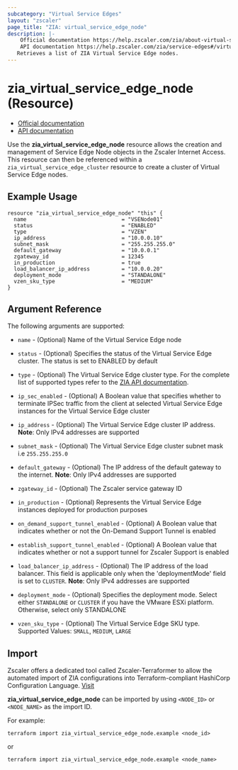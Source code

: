 ```yaml
---
subcategory: "Virtual Service Edges"
layout: "zscaler"
page_title: "ZIA: virtual_service_edge_node"
description: |-
    Official documentation https://help.zscaler.com/zia/about-virtual-service-edges
    API documentation https://help.zscaler.com/zia/service-edges#/virtualZenNodes-post
   Retrieves a list of ZIA Virtual Service Edge nodes.
---
```


# zia_virtual_service_edge_node (Resource)

* [Official documentation](https://help.zscaler.com/zia/about-virtual-service-edges)
* [API documentation](https://help.zscaler.com/zia/service-edges#/virtualZenNodes-post)

Use the **zia_virtual_service_edge_node** resource allows the creation and management of Service Edge Node objects in the Zscaler Internet Access.
This resource can then be referenced within a `zia_virtual_service_edge_cluster` resource to create a cluster of Virtual Service Edge nodes.

## Example Usage

```hcl
resource "zia_virtual_service_edge_node" "this" {
  name                              = "VSENode01"
  status                            = "ENABLED"
  type                              = "VZEN"
  ip_address                        = "10.0.0.10"
  subnet_mask                       = "255.255.255.0"
  default_gateway                   = "10.0.0.1"
  zgateway_id                       = 12345
  in_production                     = true
  load_balancer_ip_address          = "10.0.0.20"
  deployment_mode                   = "STANDALONE"
  vzen_sku_type                     = "MEDIUM"
}
```

## Argument Reference

The following arguments are supported:

* `name` - (Optional) Name of the Virtual Service Edge node
* `status` - (Optional) Specifies the status of the Virtual Service Edge cluster. The status is set to ENABLED by default

* `type` - (Optional) The Virtual Service Edge cluster type. For the complete list of supported types refer to the  [ZIA API documentation](https://help.zscaler.com/zia/service-edges#/virtualZenNodes-post).

* `ip_sec_enabled` - (Optional) A Boolean value that specifies whether to terminate IPSec traffic from the client at selected Virtual Service Edge instances for the Virtual Service Edge cluster
* `ip_address` - (Optional) The Virtual Service Edge cluster IP address. **Note**: Only IPv4 addresses are supported
* `subnet_mask` - (Optional) The Virtual Service Edge cluster subnet mask i.e `255.255.255.0`
* `default_gateway` - (Optional) The IP address of the default gateway to the internet. **Note**: Only IPv4 addresses are supported
* `zgateway_id` - (Optional) The Zscaler service gateway ID
* `in_production` - (Optional) Represents the Virtual Service Edge instances deployed for production purposes
* `on_demand_support_tunnel_enabled` - (Optional) A Boolean value that indicates whether or not the On-Demand Support Tunnel is enabled
* `establish_support_tunnel_enabled` - (Optional) A Boolean value that indicates whether or not a support tunnel for Zscaler Support is enabled
* `load_balancer_ip_address` - (Optional) The IP address of the load balancer. This field is applicable only when the 'deploymentMode' field is set to `CLUSTER`. **Note**: Only IPv4 addresses are supported

* `deployment_mode` - (Optional) Specifies the deployment mode. Select either `STANDALONE` or `CLUSTER` if you have the VMware ESXi platform. Otherwise, select only STANDALONE

* `vzen_sku_type` - (Optional) The Virtual Service Edge SKU type. Supported Values: `SMALL`, `MEDIUM`, `LARGE`

## Import

Zscaler offers a dedicated tool called Zscaler-Terraformer to allow the automated import of ZIA configurations into Terraform-compliant HashiCorp Configuration Language.
[Visit](https://github.com/zscaler/zscaler-terraformer)

**zia_virtual_service_edge_node** can be imported by using `<NODE_ID>` or `<NODE_NAME>` as the import ID.

For example:

```shell
terraform import zia_virtual_service_edge_node.example <node_id>
```

or

```shell
terraform import zia_virtual_service_edge_node.example <node_name>
```
